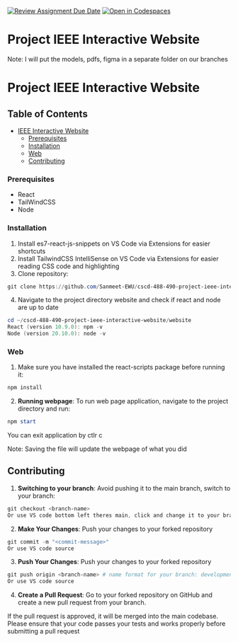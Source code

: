 [![Review Assignment Due Date](https://classroom.github.com/assets/deadline-readme-button-22041afd0340ce965d47ae6ef1cefeee28c7c493a6346c4f15d667ab976d596c.svg)](https://classroom.github.com/a/ixLrLXsm)
[![Open in Codespaces](https://classroom.github.com/assets/launch-codespace-2972f46106e565e64193e422d61a12cf1da4916b45550586e14ef0a7c637dd04.svg)](https://classroom.github.com/open-in-codespaces?assignment_repo_id=16360174)


# Project IEEE Interactive Website


Note: I will put the models, pdfs, figma in a separate folder on our branches

# Project IEEE Interactive Website


## Table of Contents
- [IEEE Interactive Website](#project)
  - [Prerequisites](#prerequisites)
  - [Installation](#installation)
  - [Web](#web)
  - [Contributing](#contributing)


### Prerequisites
- React
- TailWindCSS
- Node

### Installation

1. Install es7-react-js-snippets on VS Code via Extensions for easier shortcuts
2. Install TailwindCSS IntelliSense on VS Code via Extensions for easier reading CSS code and highlighting
3. Clone repository:

```powershell
git clone https://github.com/Sanmeet-EWU/cscd-488-490-project-ieee-interactive-website.git
```

4. Navigate to the project directory website and check if react and node are up to date
```powershell
cd ~/cscd-488-490-project-ieee-interactive-website/website
React (version 10.9.0): npm -v
Node (version 20.10.0): node -v
```

### Web
1. Make sure you have installed the react-scripts package before running it:
```powershell
npm install
```

2. **Running webpage**: To run web page application, navigate to the project directory and run:

```powershell
npm start
```

You can exit application by ctlr c

Note: Saving the file will update the webpage of what you did

## Contributing
1. **Switching to your branch**: Avoid pushing it to the main branch, switch to your branch:
```powershell
git checkout <branch-name>
Or use VS code bottom left theres main, click and change it to your branch
```
2. **Make Your Changes**: Push your changes to your forked repository
```powershell
git commit -m "<commit-message>"
Or use VS code source
```

3. **Push Your Changes**: Push your changes to your forked repository
```powershell
git push origin <branch-name> # name format for your branch: development_firstName_lastName
Or use VS code source
```

4. **Create a Pull Request**: Go to your forked repository on GitHub and create a new pull request from your branch.

If the pull request is approved, it will be merged into the main codebase. Please ensure that your code passes your tests and works properly before submitting a pull request
